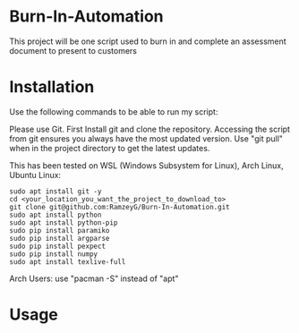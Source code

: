 # Burn-In-Automation
This project will be one script used to burn in and complete an assessment document to present to customers

# Installation
Use the following commands to be able to run my script:

Please use Git.
First Install git and clone the repository. Accessing the script from git
ensures you always have the most updated version. Use "git pull" when in the
project directory to get the latest updates.

This has been tested on WSL (Windows Subsystem for Linux), Arch Linux, Ubuntu Linux:
```
sudo apt install git -y
cd <your_location_you_want_the_project_to_download_to>
git clone git@github.com:RamzeyG/Burn-In-Automation.git
sudo apt install python
sudo apt install python-pip
sudo pip install paramiko
sudo pip install argparse
sudo pip install pexpect
sudo pip install numpy
sudo apt install texlive-full
```
Arch Users: use "pacman -S" instead of "apt"

# Usage
